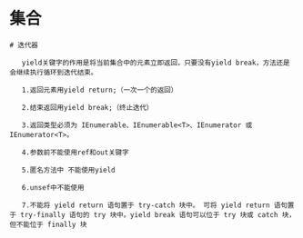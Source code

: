 #  集合

    # 迭代器 

       yield关键字的作用是将当前集合中的元素立即返回，只要没有yield break，方法还是会继续执行循环到迭代结束。
       
       1.返回元素用yield return;（一次一个的返回）
       
       2.结束返回用yield break;（终止迭代）
       
       3.返回类型必须为 IEnumerable、IEnumerable<T>、IEnumerator 或 IEnumerator<T>。
       
       4.参数前不能使用ref和out关键字
       
       5.匿名方法中 不能使用yield
       
       6.unsef中不能使用
       
       7.不能将 yield return 语句置于 try-catch 块中。 可将 yield return 语句置于 try-finally 语句的 try 块中。yield break 语句可以位于 try 块或 catch 块，但不能位于 finally 块
